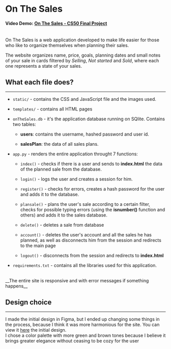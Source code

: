 # On The Sales

#### Video Demo: <a href="https://youtu.be/LLb7Rdmefss">On The Sales - CS50 Final Project</a>

<br>
On The Sales is a web application developed to make life easier for those who like to organize themselves when planning their sales.

The website organizes name, price, goals, planning dates and small notes of your sale in cards filtered by _Selling_, _Not started_ and _Sold_, where each one represents a state of your sales.

## What each file does?

<hr>

- `static/` - contains the CSS and JavaScript file and the images used.

- `templates/` - contains all HTML pages

- `onTheSales.db` - it's the application database running on SQlite. Contains two tables:

  - **users**: contains the username, hashed password and user id.

  - **salesPlan**: the data of all sales plans.

- `app.py` - renders the entire application throught 7 functions:

  - `index()` - checks if there is a user and sends to **index.html** the data of the planned sale from the database.

  - `login()` - logs the user and creates a session for him.

  - `register()` - checks for errors, creates a hash password for the user and adds it to the database.

  - `plansale()` - plans the user's sale according to a certain filter, checks for possible typing errors (using the **isnumber()** function and others) and adds it to the sales database.

  - `delete()` - deletes a sale from database

  - `account()` - deletes the user's account and all the sales he has planned, as well as disconnects him from the session and redirects to the main page

  - `logout()` - disconnects from the session and redirects to **index.html**

- `requirements.txt` - contains all the libraries used for this application.

<br>
__The entire site is responsive and with error messages if something happens__

## Design choice

<hr>
I made the initial design in Figma, but I ended up changing some things in the process, because I think it was more harmonious for the site.
You can view it <a target="_blank" href="https://www.figma.com/file/EfBaOIxMYA2G3I8xFviYkt/Final-Project?node-id=0%3A1&t=NOcaQXEuIFfbgn16-1">here</a> the initial design.

<br>
I chose a color palette with more green and brown tones because I believe it brings greater elegance without ceasing to be cozy for the user
